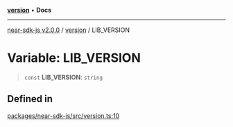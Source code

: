 [**version**](../README.md) • **Docs**

***

[near-sdk-js v2.0.0](../../packages.md) / [version](../README.md) / LIB\_VERSION

# Variable: LIB\_VERSION

> `const` **LIB\_VERSION**: `string`

## Defined in

[packages/near-sdk-js/src/version.ts:10](https://github.com/dim-daskalov/near-sdk-js/blob/dbda01c3a7ae0812d5ceec519e35b9f3a01fe616/packages/near-sdk-js/src/version.ts#L10)
